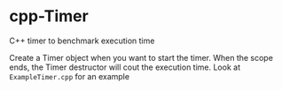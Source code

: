 # cpp-Timer
C++ timer to benchmark execution time

Create a Timer object when you want to start the timer. When the scope ends, the Timer destructor will cout the execution time. 
Look at ```ExampleTimer.cpp``` for an example
